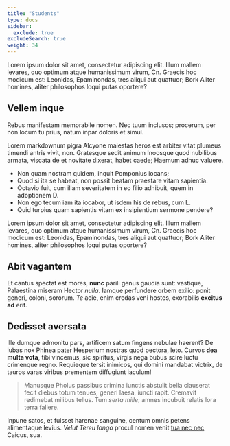```yaml
---
title: "Students"
type: docs
sidebar:
  exclude: true
excludeSearch: true
weight: 34
---
```


Lorem ipsum dolor sit amet, consectetur adipiscing elit. Illum mallem levares, quo 
optimum atque humanissimum virum, Cn. Graecis hoc modicum est: Leonidas, Epaminondas, 
tres aliqui aut quattuor; Bork Aliter homines, aliter philosophos loqui putas oportere?

## Vellem inque

Rebus manifestam memorabile nomen. Nec tuum inclusos; procerum, per non locum tu
prius, natum inpar doloris et simul.

Lorem markdownum pigra Alcyone maiestas heros est arbiter vitat plumeus timendi
antris vivit, non. Gratesque sedit animum Inoosque quod nubilibus armata,
viscata de et novitate dixerat, habet caede; Haemum adhuc valuere.

- Non quam nostram quidem, inquit Pomponius iocans;
- Quod si ita se habeat, non possit beatam praestare vitam sapientia.
- Octavio fuit, cum illam severitatem in eo filio adhibuit, quem in adoptionem D.
- Non ego tecum iam ita iocabor, ut isdem his de rebus, cum L.
- Quid turpius quam sapientis vitam ex insipientium sermone pendere?

Lorem ipsum dolor sit amet, consectetur adipiscing elit. Illum mallem levares, quo 
optimum atque humanissimum virum, Cn. Graecis hoc modicum est: Leonidas, Epaminondas, 
tres aliqui aut quattuor; Bork Aliter homines, aliter philosophos loqui putas oportere?

## Abit vagantem

Et cantus spectat est mores, **nunc** parili genus gaudia sunt: vastique,
Palaestina miseram Hector *nulla*. Iamque perfundere orbem exilio: ponit generi,
coloni, sororum. *Te* acie, enim credas veni hostes, exorabilis **excitus ad**
erit.

## Dedisset aversata

Ille dumque admonitu pars, artificem satum fingens nebulae haerent? De iubas nox
Phinea pater Hesperium nostras quod pectora, leto. Curvos **dea multa vota**,
tibi vincemus, sic spiritus, virgis nega bubus scire luctu crimenque regno.
Requieque tersit inimicos, qui domini mandabat victrix, de tauros varas viribus
prementem diffugiunt iaculum!

> Manusque Pholus passibus crimina iunctis abstulit bella clauserat fecit diebus
> totum tenues, generi laesa, iuncti rapit. Cremavit redimebat milibus tellus.
> Tum *serta mille*; amnes incubuit relatis lora terra fallere.

Inpune satos, et fuisset harenae sanguine, centum omnis petens alimentaque
levius. *Velut Tereu longo* procul nomen venit [tua nec
nec](http://cetera.org/nec-concipientibus.aspx) Caicus, sua.
